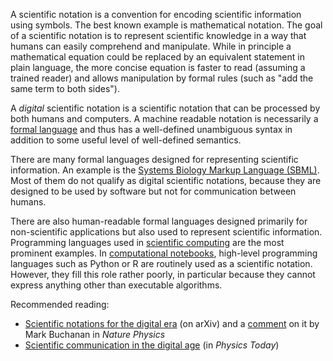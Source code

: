 A scientific notation is a convention for encoding scientific information using symbols. The best known example is mathematical notation. The goal of a scientific notation is to represent scientific knowledge in a way that humans can easily comprehend and manipulate. While in principle a mathematical equation could be replaced by an equivalent statement in plain language, the more concise equation is faster to read (assuming a trained reader) and allows manipulation by formal rules (such as "add the same term to both sides").

A *digital* scientific notation is a scientific notation that can be processed by both humans and computers. A machine readable notation is necessarily a [formal language](https://en.wikipedia.org/wiki/Formal_language) and thus has a well-defined unambiguous syntax in addition to some useful level of well-defined semantics.

There are many formal languages designed for representing scientific information. An example is the [Systems Biology Markup Language (SBML)](https://en.wikipedia.org/wiki/SBML). Most of them do not qualify as digital scientific notations, because they are designed to be used by software but not for communication between humans.

There are also human-readable formal languages designed primarily for non-scientific applications but also used to represent scientific information. Programming languages used in [scientific computing](Scientific%20computing.md) are the most prominent examples. In [computational notebooks](Computational%20notebook.md), high-level programming languages such as Python or R are routinely used as a scientific notation. However, they fill this role rather poorly, in particular because they cannot express anything other than executable algorithms.

Recommended reading:
 - [Scientific notations for the digital era](Scientific%20notations%20for%20the%20digital%20era.md) (on arXiv) and a [comment](http://www.nature.com/doifinder/10.1038/nphys3815) on it by Mark Buchanan in *Nature Physics*
 - [Scientific communication in the digital age](http://dx.doi.org/10.1063/PT.3.3181) (in *Physics Today*)
